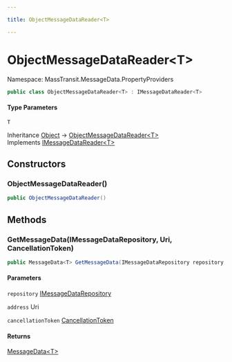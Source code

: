 ```yaml
---

title: ObjectMessageDataReader<T>

---
```


# ObjectMessageDataReader\<T\>

Namespace: MassTransit.MessageData.PropertyProviders

```csharp
public class ObjectMessageDataReader<T> : IMessageDataReader<T>
```

#### Type Parameters

`T`<br/>

Inheritance [Object](https://learn.microsoft.com/en-us/dotnet/api/system.object) → [ObjectMessageDataReader\<T\>](../masstransit-messagedata-propertyproviders/objectmessagedatareader-1)<br/>
Implements [IMessageDataReader\<T\>](../masstransit-messagedata-propertyproviders/imessagedatareader-1)

## Constructors

### **ObjectMessageDataReader()**

```csharp
public ObjectMessageDataReader()
```

## Methods

### **GetMessageData(IMessageDataRepository, Uri, CancellationToken)**

```csharp
public MessageData<T> GetMessageData(IMessageDataRepository repository, Uri address, CancellationToken cancellationToken)
```

#### Parameters

`repository` [IMessageDataRepository](../../masstransit-abstractions/masstransit/imessagedatarepository)<br/>

`address` Uri<br/>

`cancellationToken` [CancellationToken](https://learn.microsoft.com/en-us/dotnet/api/system.threading.cancellationtoken)<br/>

#### Returns

[MessageData\<T\>](../../masstransit-abstractions/masstransit/messagedata-1)<br/>
